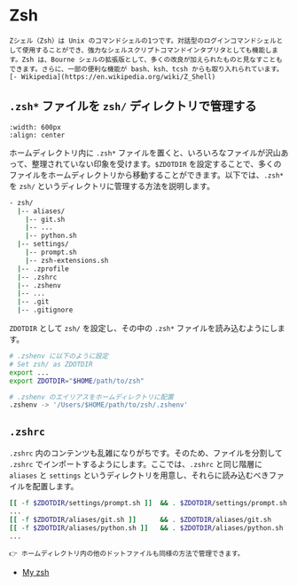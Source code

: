 # Zsh

```{admonition} Zsh
Zシェル（Zsh）は Unix のコマンドシェルの1つです。対話型のログインコマンドシェルとして使用することができ、強力なシェルスクリプトコマンドインタプリタとしても機能します。Zsh は、Bourne シェルの拡張版として、多くの改良が加えられたものと見なすこともできます。さらに、一部の便利な機能が bash、ksh、tcsh からも取り入れられています。 [- Wikipedia](https://en.wikipedia.org/wiki/Z_Shell)
```

## `.zsh*` ファイルを `zsh/` ディレクトリで管理する
```{image} img/zsh.png
:width: 600px
:align: center
```

ホームディレクトリ内に `.zsh*` ファイルを置くと、いろいろなファイルが沢山あって、整理されていない印象を受けます。`$ZDOTDIR` を設定することで、多くのファイルをホームディレクトリから移動することができます。以下では、`.zsh*` を `zsh/` というディレクトリに管理する方法を説明します。

```bash
- zsh/
  |-- aliases/
	|-- git.sh
	|-- ...
	|-- python.sh
  |-- settings/
	|-- prompt.sh
	|-- zsh-extensions.sh
  |-- .zprofile
  |-- .zshrc
  |-- .zshenv
  |-- ...
  |-- .git
  |-- .gitignore
```

`ZDOTDIR` として `zsh/` を設定し、その中の `.zsh*` ファイルを読み込むようにします。

```bash
# .zshenv に以下のように設定
# Set zsh/ as ZDOTDIR
export ...
export ZDOTDIR="$HOME/path/to/zsh"
```

```bash
# .zshenv のエイリアスをホームディレクトリに配置
.zshenv -> '/Users/$HOME/path/to/zsh/.zshenv'
```

## `.zshrc`

`.zshrc` 内のコンテンツも乱雑になりがちです。そのため、ファイルを分割して `.zshrc` でインポートするようにします。ここでは、`.zshrc` と同じ階層に `aliases` と `settings` というディレクトリを用意し、それらに読み込むべきファイルを配置します。

```bash
[[ -f $ZDOTDIR/settings/prompt.sh ]]  && . $ZDOTDIR/settings/prompt.sh
...
[[ -f $ZDOTDIR/aliases/git.sh ]]      && . $ZDOTDIR/aliases/git.sh
[[ -f $ZDOTDIR/aliases/python.sh ]]   && . $ZDOTDIR/aliases/python.sh
...
```

```{hint}
👉 ホームディレクトリ内の他のドットファイルも同様の方法で管理できます。
```


- [My zsh](https://github.com/kkensuke/dotfiles/zsh)